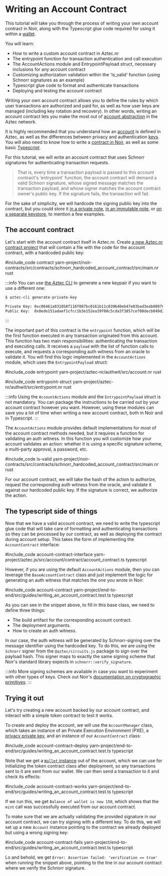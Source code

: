 # Writing an Account Contract

This tutorial will take you through the process of writing your own account contract in Noir, along with the Typescript glue code required for using it within a [wallet](./main.md).

You will learn:

- How to write a custom account contract in Aztec.nr
- The entrypoint function for transaction authentication and call execution
- The AccountActions module and EntrypointPayload struct, necessary inclusions for any account contract
- Customizing authorization validation within the 'is_valid' function (using Schnorr signatures as an example)
- Typescript glue code to format and authenticate transactions
- Deploying and testing the account contract

Writing your own account contract allows you to define the rules by which user transactions are authorized and paid for, as well as how user keys are managed (including key rotation and recovery). In other words, writing an account contract lets you make the most out of [account abstraction](../../concepts/foundation/accounts/main.md#what-is-account-abstraction) in the Aztec network.

It is highly recommended that you understand how an [account](../../concepts/foundation/accounts/main.md) is defined in Aztec, as well as the differences between privacy and authentication [keys](../../concepts/foundation/accounts/keys.md). You will also need to know how to write a [contract in Noir](../contracts/main.md), as well as some basic [Typescript](https://www.typescriptlang.org/).

For this tutorial, we will write an account contract that uses Schnorr signatures for authenticating transaction requests.

> That is, every time a transaction payload is passed to this account contract's 'entrypoint' function, the account contract will demand a valid Schnorr signature, whose signed message matches the transaction payload, and whose signer matches the account contract owner's public key. If the signature fails, the transaction will fail.

For the sake of simplicity, we will hardcode the signing public key into the contract, but you could store it [in a private note](../../concepts/foundation/accounts/keys.md#using-a-private-note), [in an immutable note](../../concepts/foundation/accounts/keys.md#using-an-immutable-private-note), or [on a separate keystore](../../concepts/foundation/accounts/keys.md#using-a-separate-keystore), to mention a few examples.

## The account contract

Let's start with the account contract itself in Aztec.nr. Create [a new Aztec.nr contract project](../contracts/main.md) that will contain a file with the code for the account contract, with a hardcoded public key:

#include_code contract yarn-project/noir-contracts/src/contracts/schnorr_hardcoded_account_contract/src/main.nr rust

:::info
You can use [the Aztec CLI](../cli/main.md) to generate a new keypair if you want to use a different one:

```bash
$ aztec-cli generate-private-key
```

```bash
Private Key: 0xc06461a031058f116f087bc0161b11c039648eb47e03bad3eab089709bf9b8ae
Public Key:  0x0ede151adaef1cfcc1b3e152ea39f00c5cda3f3857cef00decb049d283672dc713c0e184340407e796411f74b7383252f1406272b58fccad6fee203f8a6db474
```

:::

The important part of this contract is the `entrypoint` function, which will be the first function executed in any transaction originated from this account. This function has two main responsibilities: authenticating the transaction and executing calls. It receives a `payload` with the list of function calls to execute, and requests a corresponding auth witness from an oracle to validate it. You will find this logic implemented in the `AccountActions` module, which uses the `EntrypointPayload` struct:

#include_code entrypoint yarn-project/aztec-nr/authwit/src/account.nr rust

#include_code entrypoint-struct yarn-project/aztec-nr/authwit/src/entrypoint.nr rust

:::info
Using the `AccountActions` module and the `EntrypointPayload` struct is not mandatory. You can package the instructions to be carried out by your account contract however you want. However, using these modules can save you a lot of time when writing a new account contract, both in Noir and in Typescript.
:::

The `AccountActions` module provides default implementations for most of the account contract methods needed, but it requires a function for validating an auth witness. In this function you will customize how your account validates an action: whether it is using a specific signature scheme, a multi-party approval, a password, etc.

#include_code is-valid yarn-project/noir-contracts/src/contracts/schnorr_hardcoded_account_contract/src/main.nr rust

For our account contract, we will take the hash of the action to authorize, request the corresponding auth witness from the oracle, and validate it against our hardcoded public key. If the signature is correct, we authorize the action.

## The typescript side of things

Now that we have a valid account contract, we need to write the typescript glue code that will take care of formatting and authenticating transactions so they can be processed by our contract, as well as deploying the contract during account setup. This takes the form of implementing the `AccountContract` interface:

#include_code account-contract-interface yarn-project/aztec.js/src/account/contract/account_contract.ts typescript

However, if you are using the default `AccountActions` module, then you can leverage the `BaseAccountContract` class and just implement the logic for generating an auth witness that matches the one you wrote in Noir:

#include_code account-contract yarn-project/end-to-end/src/guides/writing_an_account_contract.test.ts typescript

As you can see in the snippet above, to fill in this base class, we need to define three things:

- The build artifact for the corresponding account contract.
- The deployment arguments.
- How to create an auth witness.

In our case, the auth witness will be generated by Schnorr-signing over the message identifier using the hardcoded key. To do this, we are using the `Schnorr` signer from the `@aztec/circuits.js` package to sign over the payload hash. This signer maps to exactly the same signing scheme that Noir's standard library expects in `schnorr::verify_signature`.

:::info
More signing schemes are available in case you want to experiment with other types of keys. Check out Noir's [documentation on cryptographic primitives](https://noir-lang.org/standard_library/cryptographic_primitives).
:::

## Trying it out

Let's try creating a new account backed by our account contract, and interact with a simple token contract to test it works.

To create and deploy the account, we will use the `AccountManager` class, which takes an instance of an Private Execution Environment (PXE), a [privacy private key](../../concepts/foundation/accounts/keys.md#privacy-keys), and an instance of our `AccountContract` class:

#include_code account-contract-deploy yarn-project/end-to-end/src/guides/writing_an_account_contract.test.ts typescript

Note that we get a [`Wallet` instance](./main.md) out of the account, which we can use for initializing the token contract class after deployment, so any transactions sent to it are sent from our wallet. We can then send a transaction to it and check its effects:

#include_code account-contract-works yarn-project/end-to-end/src/guides/writing_an_account_contract.test.ts typescript

If we run this, we get `Balance of wallet is now 150`, which shows that the `mint` call was successfully executed from our account contract.

To make sure that we are actually validating the provided signature in our account contract, we can try signing with a different key. To do this, we will set up a new `Account` instance pointing to the contract we already deployed but using a wrong signing key:

#include_code account-contract-fails yarn-project/end-to-end/src/guides/writing_an_account_contract.test.ts typescript

Lo and behold, we get `Error: Assertion failed: 'verification == true'` when running the snippet above, pointing to the line in our account contract where we verify the Schnorr signature.
